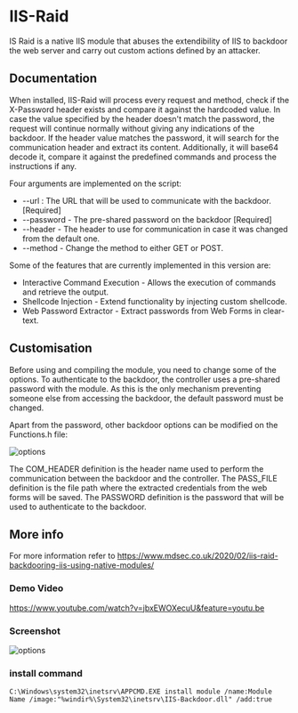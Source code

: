 # IIS-Raid

IS Raid is a native IIS module that abuses the extendibility of IIS to backdoor the web server and carry out custom actions defined by an attacker. 


## Documentation

When installed, IIS-Raid will process every request and method, check if the X-Password header exists and compare it against the hardcoded value.
In case the value specified by the header doesn't match the password, the request will continue normally without giving any indications of the backdoor. 
If the header value matches the password, it will search for the communication header and extract its content. Additionally, it will base64 decode it, compare it against the predefined commands and process the instructions if any. 


Four arguments are implemented on the script:
* --url : The URL that will be used to communicate with the backdoor. [Required]
* --password - The pre-shared password on the backdoor [Required]
* --header - The header to use for communication in case it was changed from the default one.
* --method - Change the method to either GET or POST.

Some of the features that are currently implemented in this version are:
* Interactive Command Execution - Allows the execution of commands and retrieve the output.
* Shellcode Injection - Extend functionality by injecting custom shellcode.
* Web Password Extractor - Extract passwords from Web Forms in clear-text.


## Customisation

Before using and compiling the module, you need to change some of the options. To authenticate to the backdoor, the controller uses a pre-shared password with the module. As this is the only mechanism preventing someone else from accessing the backdoor, the default password must be changed.

Apart from the password, other backdoor options can be modified on the Functions.h file:

![options](images/options.png)


The COM_HEADER definition is the header name used to perform the communication between the backdoor and the controller.
The PASS_FILE definition is the file path where the extracted credentials from the web forms will be saved.
The PASSWORD definition is the password that will be used to authenticate to the backdoor.



## More info

For more information refer to https://www.mdsec.co.uk/2020/02/iis-raid-backdooring-iis-using-native-modules/

### Demo Video

https://www.youtube.com/watch?v=jbxEWOXecuU&feature=youtu.be

### Screenshot

![options](images/screenshot.png)

### install command

`C:\Windows\system32\inetsrv\APPCMD.EXE install module /name:Module Name /image:"%windir%\System32\inetsrv\IIS-Backdoor.dll" /add:true`

